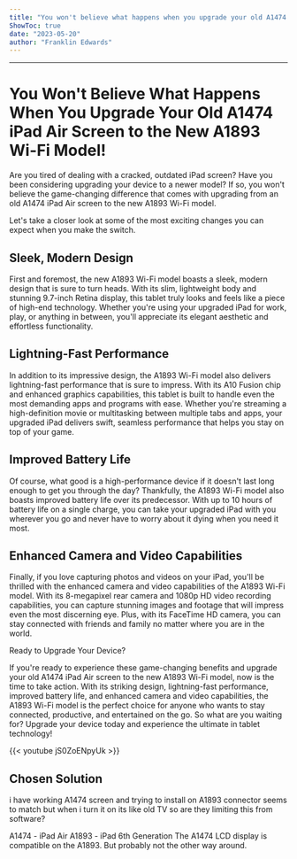 ```yaml
---
title: "You won't believe what happens when you upgrade your old A1474 iPad Air screen to the new A1893 Wi-Fi model!"
ShowToc: true 
date: "2023-05-20"
author: "Franklin Edwards"
---
```

*****
# You Won't Believe What Happens When You Upgrade Your Old A1474 iPad Air Screen to the New A1893 Wi-Fi Model!

Are you tired of dealing with a cracked, outdated iPad screen? Have you been considering upgrading your device to a newer model? If so, you won't believe the game-changing difference that comes with upgrading from an old A1474 iPad Air screen to the new A1893 Wi-Fi model.

Let's take a closer look at some of the most exciting changes you can expect when you make the switch.

## Sleek, Modern Design

First and foremost, the new A1893 Wi-Fi model boasts a sleek, modern design that is sure to turn heads. With its slim, lightweight body and stunning 9.7-inch Retina display, this tablet truly looks and feels like a piece of high-end technology. Whether you're using your upgraded iPad for work, play, or anything in between, you'll appreciate its elegant aesthetic and effortless functionality.

## Lightning-Fast Performance

In addition to its impressive design, the A1893 Wi-Fi model also delivers lightning-fast performance that is sure to impress. With its A10 Fusion chip and enhanced graphics capabilities, this tablet is built to handle even the most demanding apps and programs with ease. Whether you're streaming a high-definition movie or multitasking between multiple tabs and apps, your upgraded iPad delivers swift, seamless performance that helps you stay on top of your game.

## Improved Battery Life

Of course, what good is a high-performance device if it doesn't last long enough to get you through the day? Thankfully, the A1893 Wi-Fi model also boasts improved battery life over its predecessor. With up to 10 hours of battery life on a single charge, you can take your upgraded iPad with you wherever you go and never have to worry about it dying when you need it most.

## Enhanced Camera and Video Capabilities

Finally, if you love capturing photos and videos on your iPad, you'll be thrilled with the enhanced camera and video capabilities of the A1893 Wi-Fi model. With its 8-megapixel rear camera and 1080p HD video recording capabilities, you can capture stunning images and footage that will impress even the most discerning eye. Plus, with its FaceTime HD camera, you can stay connected with friends and family no matter where you are in the world.

Ready to Upgrade Your Device?

If you're ready to experience these game-changing benefits and upgrade your old A1474 iPad Air screen to the new A1893 Wi-Fi model, now is the time to take action. With its striking design, lightning-fast performance, improved battery life, and enhanced camera and video capabilities, the A1893 Wi-Fi model is the perfect choice for anyone who wants to stay connected, productive, and entertained on the go. So what are you waiting for? Upgrade your device today and experience the ultimate in tablet technology!

{{< youtube jS0ZoENpyUk >}} 



## Chosen Solution
 i have working A1474 screen and trying to install on A1893 connector seems to match but when i turn it on its like old TV so are they limiting this from software?

 A1474 - iPad Air
A1893 - iPad 6th Generation
The A1474 LCD display is compatible on the A1893. But probably not the other way around.




